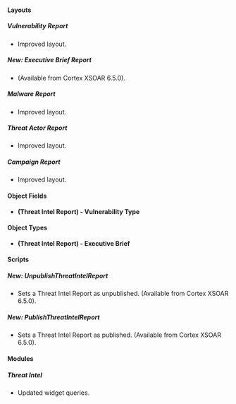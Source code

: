 
#### Layouts
##### Vulnerability Report
- Improved layout.
##### New: Executive Brief Report
- (Available from Cortex XSOAR 6.5.0).
##### Malware Report
- Improved layout.
##### Threat Actor Report
- Improved layout.
##### Campaign Report
- Improved layout.

#### Object Fields
- **(Threat Intel Report) - Vulnerability Type**

#### Object Types
- **(Threat Intel Report) - Executive Brief**

#### Scripts
##### New: UnpublishThreatIntelReport
- Sets a Threat Intel Report as unpublished. (Available from Cortex XSOAR 6.5.0).
##### New: PublishThreatIntelReport
- Sets a Threat Intel Report as published. (Available from Cortex XSOAR 6.5.0).

#### Modules
##### Threat Intel
- Updated widget queries.
